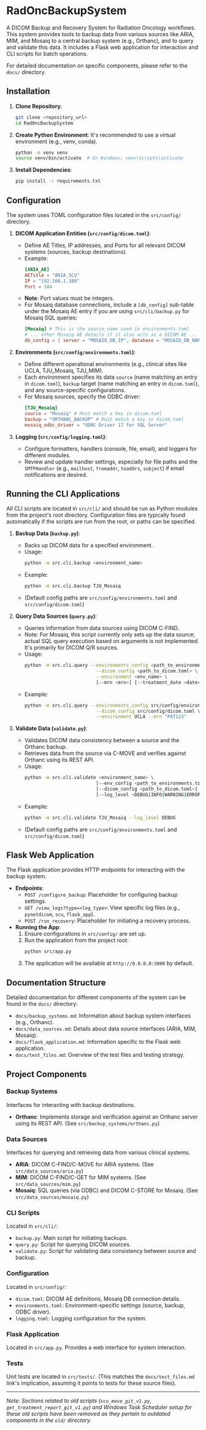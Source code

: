 # RadOncBackupSystem

A DICOM Backup and Recovery System for Radiation Oncology workflows. This system provides tools to backup data from various sources like ARIA, MIM, and Mosaiq to a central backup system (e.g., Orthanc), and to query and validate this data. It includes a Flask web application for interaction and CLI scripts for batch operations.

For detailed documentation on specific components, please refer to the `docs/` directory.

## Installation

1.  **Clone Repository**:
    ```bash
    git clone <repository_url>
    cd RadOncBackupSystem
    ```
2.  **Create Python Environment**:
    It's recommended to use a virtual environment (e.g., venv, conda).
    ```bash
    python -m venv venv
    source venv/bin/activate  # On Windows: venv\Scripts\activate
    ```
3.  **Install Dependencies**:
    ```bash
    pip install -r requirements.txt
    ```

## Configuration

The system uses TOML configuration files located in the `src/config/` directory.

1.  **DICOM Application Entities (`src/config/dicom.toml`)**:
    *   Define AE Titles, IP addresses, and Ports for all relevant DICOM systems (sources, backup destinations).
    *   Example:
        ```toml
        [ARIA_AE]
        AETitle = "ARIA_SCU"
        IP = "192.168.1.100"
        Port = 104 
        ```
    *   **Note**: Port values must be integers.
    *   For Mosaiq database connections, include a `[db_config]` sub-table under the Mosaiq AE entry if you are using `src/cli/backup.py` for Mosaiq SQL queries:
        ```toml
        [Mosaiq] # This is the source_name used in environments.toml
        # ... other Mosaiq AE details if it also acts as a DICOM AE ...
        db_config = { server = "MOSAIQ_DB_IP", database = "MOSAIQ_DB_NAME", username = "user", password = "pw" }
        ```


2.  **Environments (`src/config/environments.toml`)**:
    *   Define different operational environments (e.g., clinical sites like UCLA, TJU_Mosaiq, TJU_MIM).
    *   Each environment specifies its data `source` (name matching an entry in `dicom.toml`), `backup` target (name matching an entry in `dicom.toml`), and any source-specific configurations.
    *   For Mosaiq sources, specify the ODBC driver:
        ```toml
        [TJU_Mosaiq]
        source = "Mosaiq" # Must match a key in dicom.toml
        backup = "ORTHANC_BACKUP" # Must match a key in dicom.toml
        mosaiq_odbc_driver = "ODBC Driver 17 for SQL Server" 
        ```

3.  **Logging (`src/config/logging.toml`)**:
    *   Configure formatters, handlers (console, file, email), and loggers for different modules.
    *   Review and update handler settings, especially for file paths and the `SMTPHandler` (e.g., `mailhost`, `fromaddr`, `toaddrs`, `subject`) if email notifications are desired.

## Running the CLI Applications

All CLI scripts are located in `src/cli/` and should be run as Python modules from the project's root directory. Configuration files are typically found automatically if the scripts are run from the root, or paths can be specified.

1.  **Backup Data (`backup.py`)**:
    *   Backs up DICOM data for a specified environment.
    *   Usage:
        ```bash
        python -m src.cli.backup <environment_name>
        ```
    *   Example:
        ```bash
        python -m src.cli.backup TJU_Mosaiq
        ```
    *   (Default config paths are `src/config/environments.toml` and `src/config/dicom.toml`)

2.  **Query Data Sources (`query.py`)**:
    *   Queries information from data sources using DICOM C-FIND.
    *   Note: For Mosaiq, this script currently only sets up the data source; actual SQL query execution based on arguments is not implemented. It's primarily for DICOM Q/R sources.
    *   Usage:
        ```bash
        python -m src.cli.query --environments_config <path_to_environments.toml> \
                                  --dicom_config <path_to_dicom.toml> \
                                  --environment <env_name> \
                                  [--mrn <mrn>] [--treatment_date <date>] [--study_date <date>]
        ```
    *   Example:
        ```bash
        python -m src.cli.query --environments_config src/config/environments.toml \
                                  --dicom_config src/config/dicom.toml \
                                  --environment UCLA --mrn "PAT123"
        ```

3.  **Validate Data (`validate.py`)**:
    *   Validates DICOM data consistency between a source and the Orthanc backup.
    *   Retrieves data from the source via C-MOVE and verifies against Orthanc using its REST API.
    *   Usage:
        ```bash
        python -m src.cli.validate <environment_name> \
                                  [--env_config <path_to_environments.toml>] \
                                  [--dicom_config <path_to_dicom.toml>] \
                                  [--log_level <DEBUG|INFO|WARNING|ERROR>]
        ```
    *   Example:
        ```bash
        python -m src.cli.validate TJU_Mosaiq --log_level DEBUG
        ```
    *   (Default config paths are `src/config/environments.toml` and `src/config/dicom.toml`)


## Flask Web Application

The Flask application provides HTTP endpoints for interacting with the backup system.

*   **Endpoints**:
    *   `POST /configure_backup`: Placeholder for configuring backup settings.
    *   `GET /view_logs?type=<log_type>`: View specific log files (e.g., `pynetdicom`, `scu`, `flask_app`).
    *   `POST /run_recovery`: Placeholder for initiating a recovery process.
*   **Running the App**:
    1.  Ensure configurations in `src/config/` are set up.
    2.  Run the application from the project root:
        ```bash
        python src/app.py
        ```
    3.  The application will be available at `http://0.0.0.0:5000` by default.

## Documentation Structure

Detailed documentation for different components of the system can be found in the `docs/` directory:
-   `docs/backup_systems.md`: Information about backup system interfaces (e.g., Orthanc).
-   `docs/data_sources.md`: Details about data source interfaces (ARIA, MIM, Mosaiq).
-   `docs/flask_application.md`: Information specific to the Flask web application.
-   `docs/test_files.md`: Overview of the test files and testing strategy.

## Project Components

### Backup Systems
Interfaces for interacting with backup destinations.
-   **Orthanc**: Implements storage and verification against an Orthanc server using its REST API. (See `src/backup_systems/orthanc.py`)

### Data Sources
Interfaces for querying and retrieving data from various clinical systems.
-   **ARIA**: DICOM C-FIND/C-MOVE for ARIA systems. (See `src/data_sources/aria.py`)
-   **MIM**: DICOM C-FIND/C-GET for MIM systems. (See `src/data_sources/mim.py`)
-   **Mosaiq**: SQL queries (via ODBC) and DICOM C-STORE for Mosaiq. (See `src/data_sources/mosaiq.py`)

### CLI Scripts
Located in `src/cli/`:
-   `backup.py`: Main script for initiating backups.
-   `query.py`: Script for querying DICOM sources.
-   `validate.py`: Script for validating data consistency between source and backup.

### Configuration
Located in `src/config/`:
-   `dicom.toml`: DICOM AE definitions, Mosaiq DB connection details.
-   `environments.toml`: Environment-specific settings (source, backup, ODBC driver).
-   `logging.toml`: Logging configuration for the system.

### Flask Application
Located in `src/app.py`. Provides a web interface for system interaction.

### Tests
Unit tests are located in `src/tests/`. (This matches the `docs/test_files.md` link's implication, assuming it points to tests for these source files).

---

*Note: Sections related to old scripts (`scu_move_git_v1.py`, `get_treatment_report_git_v1.py`) and Windows Task Scheduler setup for these old scripts have been removed as they pertain to outdated components in the `old/` directory.*
